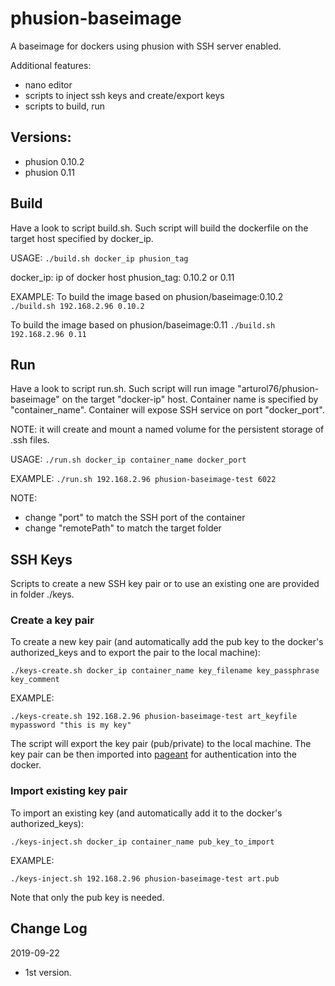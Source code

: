 # phusion-baseimage
A baseimage for dockers using phusion with SSH server enabled.

Additional features:
* nano editor
* scripts to inject ssh keys and create/export keys
* scripts to build, run

## Versions: 
* phusion 0.10.2
* phusion 0.11

## Build
Have a look to script build.sh.
Such script will build the dockerfile on the target host specified by docker_ip.

USAGE:
`./build.sh docker_ip phusion_tag`

docker_ip: ip of docker host
phusion_tag: 0.10.2 or 0.11

EXAMPLE:
To build the image based on phusion/baseimage:0.10.2
`./build.sh 192.168.2.96 0.10.2`

To build the image based on phusion/baseimage:0.11
`./build.sh 192.168.2.96 0.11`

## Run
Have a look to script run.sh.
Such script will run image "arturol76/phusion-baseimage" on the target "docker-ip" host.
Container name is specified by "container_name".
Container will expose SSH service on port "docker_port".

NOTE: it will create and mount a named volume for the persistent storage of .ssh files.

USAGE:
`./run.sh docker_ip container_name docker_port`

EXAMPLE:
`./run.sh 192.168.2.96 phusion-baseimage-test 6022`

NOTE: 
* change "port" to match the SSH port of the container
* change "remotePath" to match the target folder

## SSH Keys
Scripts to create a new SSH key pair or to use an existing one are provided in folder ./keys.

### Create a key pair
To create a new key pair (and automatically add the pub key to the docker's authorized_keys and to export the pair to the local machine):

```
./keys-create.sh docker_ip container_name key_filename key_passphrase key_comment
```

EXAMPLE:
```
./keys-create.sh 192.168.2.96 phusion-baseimage-test art_keyfile mypassword "this is my key"
```

The script will export the key pair (pub/private) to the local machine. The key pair can be then imported into [pageant](https://www.chiark.greenend.org.uk/~sgtatham/putty/latest.html) for authentication into the docker.

### Import existing key pair
To import an existing key (and automatically add it to the docker's authorized_keys):

```
./keys-inject.sh docker_ip container_name pub_key_to_import
```

EXAMPLE:
```
./keys-inject.sh 192.168.2.96 phusion-baseimage-test art.pub
```

Note that only the pub key is needed.

## Change Log
2019-09-22
- 1st version.